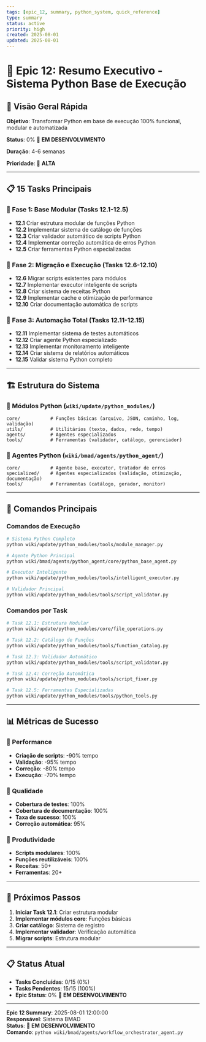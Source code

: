 ```yaml
---
tags: [epic_12, summary, python_system, quick_reference]
type: summary
status: active
priority: high
created: 2025-08-01
updated: 2025-08-01
---
```


# 🚀 Epic 12: Resumo Executivo - Sistema Python Base de Execução

## 🎯 **Visão Geral Rápida**

**Objetivo**: Transformar Python em base de execução 100% funcional, modular e automatizada

**Status**: 0% 🔄 **EM DESENVOLVIMENTO**

**Duração**: 4-6 semanas

**Prioridade**: 🚀 **ALTA**

---

## 📋 **15 Tasks Principais**

### **🔄 Fase 1: Base Modular (Tasks 12.1-12.5)**
- **12.1** Criar estrutura modular de funções Python
- **12.2** Implementar sistema de catálogo de funções
- **12.3** Criar validador automático de scripts Python
- **12.4** Implementar correção automática de erros Python
- **12.5** Criar ferramentas Python especializadas

### **🔄 Fase 2: Migração e Execução (Tasks 12.6-12.10)**
- **12.6** Migrar scripts existentes para módulos
- **12.7** Implementar executor inteligente de scripts
- **12.8** Criar sistema de receitas Python
- **12.9** Implementar cache e otimização de performance
- **12.10** Criar documentação automática de scripts

### **🔄 Fase 3: Automação Total (Tasks 12.11-12.15)**
- **12.11** Implementar sistema de testes automáticos
- **12.12** Criar agente Python especializado
- **12.13** Implementar monitoramento inteligente
- **12.14** Criar sistema de relatórios automáticos
- **12.15** Validar sistema Python completo

---

## 🏗️ **Estrutura do Sistema**

### **📁 Módulos Python (`wiki/update/python_modules/`)**
```
core/           # Funções básicas (arquivo, JSON, caminho, log, validação)
utils/          # Utilitários (texto, dados, rede, tempo)
agents/         # Agentes especializados
tools/          # Ferramentas (validador, catálogo, gerenciador)
```

### **📁 Agentes Python (`wiki/bmad/agents/python_agent/`)**
```
core/           # Agente base, executor, tratador de erros
specialized/    # Agentes especializados (validação, otimização, documentação)
tools/          # Ferramentas (catálogo, gerador, monitor)
```

---

## 🚀 **Comandos Principais**

### **Comandos de Execução**
```bash
# Sistema Python Completo
python wiki/update/python_modules/tools/module_manager.py

# Agente Python Principal
python wiki/bmad/agents/python_agent/core/python_base_agent.py

# Executor Inteligente
python wiki/update/python_modules/tools/intelligent_executor.py

# Validador Principal
python wiki/update/python_modules/tools/script_validator.py
```

### **Comandos por Task**
```bash
# Task 12.1: Estrutura Modular
python wiki/update/python_modules/core/file_operations.py

# Task 12.2: Catálogo de Funções
python wiki/update/python_modules/tools/function_catalog.py

# Task 12.3: Validador Automático
python wiki/update/python_modules/tools/script_validator.py

# Task 12.4: Correção Automática
python wiki/update/python_modules/tools/script_fixer.py

# Task 12.5: Ferramentas Especializadas
python wiki/update/python_modules/tools/python_tools.py
```

---

## 📊 **Métricas de Sucesso**

### **🎯 Performance**
- **Criação de scripts**: -90% tempo
- **Validação**: -95% tempo
- **Correção**: -80% tempo
- **Execução**: -70% tempo

### **🎯 Qualidade**
- **Cobertura de testes**: 100%
- **Cobertura de documentação**: 100%
- **Taxa de sucesso**: 100%
- **Correção automática**: 95%

### **🎯 Produtividade**
- **Scripts modulares**: 100%
- **Funções reutilizáveis**: 100%
- **Receitas**: 50+
- **Ferramentas**: 20+

---

## 🎯 **Próximos Passos**

1. **Iniciar Task 12.1**: Criar estrutura modular
2. **Implementar módulos core**: Funções básicas
3. **Criar catálogo**: Sistema de registro
4. **Implementar validador**: Verificação automática
5. **Migrar scripts**: Estrutura modular

---

## 📋 **Status Atual**

- **Tasks Concluídas**: 0/15 (0%)
- **Tasks Pendentes**: 15/15 (100%)
- **Epic Status**: 0% 🔄 **EM DESENVOLVIMENTO**

---

**Epic 12 Summary**: 2025-08-01 12:00:00  
**Responsável**: Sistema BMAD  
**Status**: 🚀 **EM DESENVOLVIMENTO**  
**Comando**: `python wiki/bmad/agents/workflow_orchestrator_agent.py` 